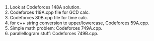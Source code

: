 1. Look at Codeforces 148A solution. 
2. Codeforces 119A.cpp file for GCD calc.
3. Codeforces 80B.cpp file for time calc.
4. for c++ string conversion to upper/lowercase, Codeforces 59A.cpp.
5. Simple math problem: Codeforces 749A.cpp.
6. parallellogram stuff: Codeforces 749B.cpp.